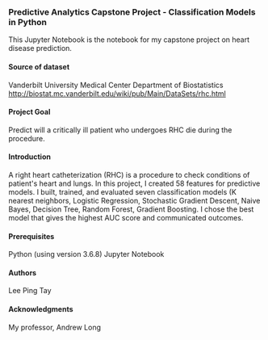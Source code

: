 ### Predictive Analytics Capstone Project - Classification Models in Python
This Jupyter Notebook is the notebook for my capstone project on heart disease prediction.

#### Source of dataset
Vanderbilt University Medical Center Department of Biostatistics
http://biostat.mc.vanderbilt.edu/wiki/pub/Main/DataSets/rhc.html

#### Project Goal 
Predict will a critically ill patient who undergoes RHC die during the procedure.

#### Introduction
A right heart catheterization (RHC) is a procedure to check conditions of patient's heart and lungs. In this project, I created 58 features for predictive models. I built, trained, and evaluated seven classification models (K nearest neighbors, Logistic Regression, Stochastic Gradient Descent, Naive Bayes, Decision Tree, Random Forest, Gradient Boosting. I chose the best model that gives the highest AUC score and communicated outcomes.

#### Prerequisites 
Python (using version 3.6.8)
Jupyter Notebook

#### Authors
Lee Ping Tay

#### Acknowledgments
My professor, Andrew Long
